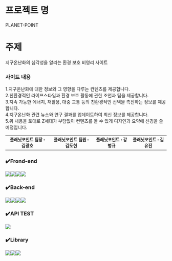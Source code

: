 # 프로젝트 명
PLANET-POINT

# 주제
지구온난화의 심각성을 알리는 환경 보호 비영리 사이트

### 사이트 내용

1.지구온난화에 대한 정보와 그 영향을 다루는 컨텐츠를 제공합니다.<br>
2.친환경적인 라이프스타일과 환경 보호 활동에 관한 조언과 팁을 제공합니다.<br>
3.지속 가능한 에너지, 재활용, 대중 교통 등의 친환경적인 선택을 촉진하는 정보를 제공합니다.<br>
4.지구온난화 관련 뉴스와 연구 결과를 업데이트하여 최신 정보를 제공합니다.<br>
5.위 내용을 토대로 Z세대가 부담없이 컨텐츠를 볼 수 있게 디자인과 요약에 신경을 쓸 예정입니다.


<table>
  <tbody>
    <tr>
      <td align="center"><sub><b>플래닛포인트 팀장 : 김광호 </b></sub><br /></td>
      <td align="center"><sub><b>플래닛포인트 팀원 : 김도현</b></sub><br /></td>
      <td align="center"><sub><b> 플래닛포인트 : 강병규</b></sub><br /></td>
      <td align="center"><sub><b> 플래닛포인트 :  김유진</b></sub><br /></td>
     <tr/>
   
  </tbody>
</table>

### ✔️Frond-end
<img src="https://img.shields.io/badge/HTML5-61DAFB?style=for-the-badge&logo=HTML5&logoColor=black"><img src="https://img.shields.io/badge/Css-1572B6?style=for-the-badge&logo=Css&logoColor=white"><img src="https://img.shields.io/badge/javascript-F7DF1E?style=for-the-badge&logo=javascript&logoColor=white"><img src="https://img.shields.io/badge/netlify-00C7B7?style=for-the-badge&logo=netlify&logoColor=white">

### ✔️Back-end
<img src="https://img.shields.io/badge/Spring Boot-6DB33F?style=for-the-badge&logo=Spring Boot&logoColor=yellow"><img src="https://img.shields.io/badge/mysql-4479A1?style=for-the-badge&logo=Spring Boot&logoColor=yellow"><img src="https://img.shields.io/badge/amazonrds-527FFF?style=for-the-badge&logo=amazonrds&logoColor=yellow"><img src="https://img.shields.io/badge/amazonec2-00C7B7?style=for-the-badge&logo=amazonec2&logoColor=yellow">

### ✔️API TEST
<img src="https://img.shields.io/badge/postman-FF6C37?style=for-the-badge&logo=postman&logoColor=yellow">

### ✔️Library
<img src="https://img.shields.io/badge/bootstrap-7952B3?style=for-the-badge&logo=bootstrap&logoColor=yellow"><img src="https://img.shields.io/badge/jquery-0769AD?style=for-the-badge&logo=jquery&logoColor=yellow"><img src="https://img.shields.io/badge/swiper-6332F6?style=for-the-badge&logo=swiper&logoColor=yellow">
